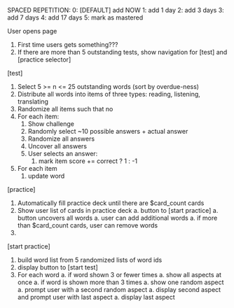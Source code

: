 SPACED REPETITION:
0: [DEFAULT] add NOW
1: add 1 day
2: add 3 days
3: add 7 days
4: add 17 days
5: mark as mastered


User opens page
1. First time users gets something???
1. If there are more than 5 outstanding tests, show navigation for [test] and [practice selector]

[test]
1. Select 5 >= n <= 25 outstanding words (sort by overdue-ness)
1. Distribute all words into items of three types: reading, listening, translating
1. Randomize all items such that no 
1. For each item:
    1. Show challenge
    1. Randomly select ~10 possible answers + actual answer
    1. Randomize all answers
    1. Uncover all answers
    1. User selects an answer:
        1. mark item score += correct ? 1 : -1
1. For each item
    1. update word

[practice]
1. Automatically fill practice deck until there are $card_count cards
1. Show user list of cards in practice deck
    a. button to [start practice]
    a. button uncovers all words 
    a. user can add additional words
    a. if more than $card_count cards, user can remove words
1. 

[start practice]
1. build word list from 5 randomized lists of word ids
1. display button to [start test]
1. For each word
    a. if word shown 3 or fewer times
        a. show all aspects at once
    a. if word is shown more than 3 times
        a. show one random aspect
        a. prompt user with a second random aspect
        a. display second aspect and prompt user with last aspect
        a. display last aspect
